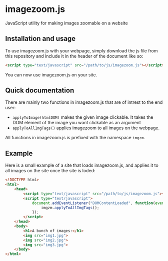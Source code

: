 # imagezoom.js
JavaScript utility for making images zoomable on a website


## Installation and usage
To use imagezoom.js with your webpage, simply download the js file from this repository and include it in the header of the document like so:

``` html
<script type="text/javascript" src="/path/to/js/imagezoom.js"></script>
```

You can now use imagezoom.js on your site.


## Quick documentation
There are mainly two functions in imagezoom.js that are of intrest to the end user:

 - `applyToImage(htmlDOM)` makes the given image clickable. It takes the DOM element of the image you want clickable as an argument
 - `applyToAllImgTags()` applies imagezoom to all images on the webpage.

All functions in imagezoom.js is prefixed with the namespace `imgzm`. 


## Example
Here is a small example of a site that loads imagezoom.js, and applies it to all images on the site once the site is loded:

``` html
<!DOCTYPE html>
<html>
    <head>
        <script type="text/javascript" src="/path/to/js/imagezoom.js"></script>
        <script type="text/javascript">
            document.addEventListener("DOMContentLoaded", function(event) {
                imgzm.applyToAllImgTags();
            });
        </script>
    </head>
    <body>
        <h1>A bunch of images:</h1>
        <img src="img1.jpg">
        <img src="img2.jpg">
        <img src="img3.jpg">
    </body>
</html>
```
